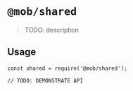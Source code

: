 # `@mob/shared`

> TODO: description

## Usage

```
const shared = require('@mob/shared');

// TODO: DEMONSTRATE API
```
